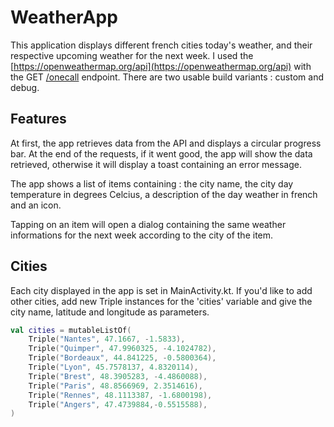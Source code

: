 
# WeatherApp

This application displays different french cities today's weather, and their respective upcoming weather for the next week.
I used the [https://openweathermap.org/api](https://openweathermap.org/api) with the GET [/onecall](https://api.openweathermap.org/data/2.5/onecall) endpoint.
There are two usable build variants : custom and debug.

## Features

At first, the app retrieves data from the API and displays a circular progress bar. At the end of the requests, if it went good, the app will show the data retrieved, otherwise it will display a toast containing an error message.

The app shows a list of items containing : the city name, the city day temperature in degrees Celcius, a description of the day weather in french and an icon.

Tapping on an item will open a dialog containing the same weather informations for the next week according to the city of the item.

## Cities

Each city displayed in the app is set in MainActivity.kt. If you'd like to add other cities, add new Triple instances for the 'cities' variable and give the city name, latitude and longitude as parameters.

```kotlin
val cities = mutableListOf(
    Triple("Nantes", 47.1667, -1.5833),
    Triple("Quimper", 47.9960325, -4.1024782),
    Triple("Bordeaux", 44.841225, -0.5800364),
    Triple("Lyon", 45.7578137, 4.8320114),
    Triple("Brest", 48.3905283, -4.4860088),
    Triple("Paris", 48.8566969, 2.3514616),
    Triple("Rennes", 48.1113387, -1.6800198),
    Triple("Angers", 47.4739884,-0.5515588),
)
```
